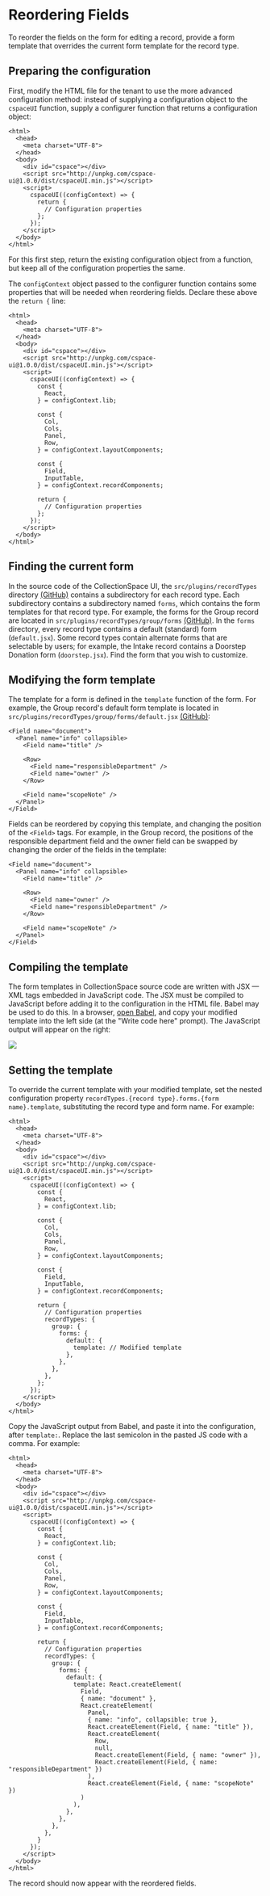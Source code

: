 # Reordering Fields

To reorder the fields on the form for editing a record, provide a form template that overrides the current form template for the record type.

## Preparing the configuration

First, modify the HTML file for the tenant to use the more advanced configuration method: instead of supplying a configuration object to the `cspaceUI` function, supply a configurer function that returns a configuration object:

```
<html>
  <head>
    <meta charset="UTF-8">
  </head>
  <body>
    <div id="cspace"></div>
    <script src="http://unpkg.com/cspace-ui@1.0.0/dist/cspaceUI.min.js"></script>
    <script>
      cspaceUI((configContext) => {
        return {
          // Configuration properties
        };
      });
    </script>
  </body>
</html>
```

For this first step, return the existing configuration object from a function, but keep all of the configuration properties the same.

The `configContext` object passed to the configurer function contains some properties that will be needed when reordering fields. Declare these above the `return {` line:

```
<html>
  <head>
    <meta charset="UTF-8">
  </head>
  <body>
    <div id="cspace"></div>
    <script src="http://unpkg.com/cspace-ui@1.0.0/dist/cspaceUI.min.js"></script>
    <script>
      cspaceUI((configContext) => {
        const {
          React,
        } = configContext.lib;

        const {
          Col,
          Cols,
          Panel,
          Row,
        } = configContext.layoutComponents;

        const {
          Field,
          InputTable,
        } = configContext.recordComponents;

        return {
          // Configuration properties
        };
      });
    </script>
  </body>
</html>
```

## Finding the current form

In the source code of the CollectionSpace UI, the `src/plugins/recordTypes` directory [(GitHub)](https://github.com/collectionspace/cspace-ui.js/tree/master/src/plugins/recordTypes) contains a subdirectory for each record type. Each subdirectory contains a subdirectory named `forms`, which contains the form templates for that record type. For example, the forms for the Group record are located in `src/plugins/recordTypes/group/forms` [(GitHub)](https://github.com/collectionspace/cspace-ui.js/tree/master/src/plugins/recordTypes/group/forms). In the `forms` directory, every record type contains a default (standard) form (`default.jsx`). Some record types contain alternate forms that are selectable by users; for example, the Intake record contains a Doorstep Donation form (`doorstep.jsx`). Find the form that you wish to customize.

## Modifying the form template

The template for a form is defined in the `template` function of the form. For example, the Group record's default form template is located in `src/plugins/recordTypes/group/forms/default.jsx` [(GitHub)](https://github.com/collectionspace/cspace-ui.js/blob/master/src/plugins/recordTypes/group/forms/default.jsx):

```
<Field name="document">
  <Panel name="info" collapsible>
    <Field name="title" />

    <Row>
      <Field name="responsibleDepartment" />
      <Field name="owner" />
    </Row>

    <Field name="scopeNote" />
  </Panel>
</Field>
```

Fields can be reordered by copying this template, and changing the position of the `<Field>` tags. For example, in the Group record, the positions of the responsible department field and the owner field can be swapped by changing the order of the fields in the template:

```
<Field name="document">
  <Panel name="info" collapsible>
    <Field name="title" />

    <Row>
      <Field name="owner" />
      <Field name="responsibleDepartment" />
    </Row>

    <Field name="scopeNote" />
  </Panel>
</Field>
```

## Compiling the template

The form templates in CollectionSpace source code are written with JSX — XML tags embedded in JavaScript code. The JSX must be compiled to JavaScript before adding it to the configuration in the HTML file. Babel may be used to do this. In a browser, [open Babel](https://babeljs.io/en/repl#?babili=false&browsers=&build=&builtIns=false&spec=false&loose=false&code_lz=Q&debug=false&forceAllTransforms=false&shippedProposals=false&circleciRepo=&evaluate=false&fileSize=false&timeTravel=false&sourceType=module&lineWrap=true&presets=react), and copy your modified template  into the left side (at the "Write code here" prompt). The JavaScript output will appear on the right:

<img src="./images/babeljs.io_en_repl.png">

## Setting the template

To override the current template with your modified template, set the nested configuration property `recordTypes.{record type}.forms.{form name}.template`, substituting the record type and form name. For example:

```
<html>
  <head>
    <meta charset="UTF-8">
  </head>
  <body>
    <div id="cspace"></div>
    <script src="http://unpkg.com/cspace-ui@1.0.0/dist/cspaceUI.min.js"></script>
    <script>
      cspaceUI((configContext) => {
        const {
          React,
        } = configContext.lib;

        const {
          Col,
          Cols,
          Panel,
          Row,
        } = configContext.layoutComponents;

        const {
          Field,
          InputTable,
        } = configContext.recordComponents;

        return {
          // Configuration properties
          recordTypes: {
            group: {
              forms: {
                default: {
                  template: // Modified template
                },
              },
            },
          },
        };
      });
    </script>
  </body>
</html>
```

Copy the JavaScript output from Babel, and paste it into the configuration, after `template:`. Replace the last semicolon in the pasted JS code with a comma. For example:

```
<html>
  <head>
    <meta charset="UTF-8">
  </head>
  <body>
    <div id="cspace"></div>
    <script src="http://unpkg.com/cspace-ui@1.0.0/dist/cspaceUI.min.js"></script>
    <script>
      cspaceUI((configContext) => {
        const {
          React,
        } = configContext.lib;

        const {
          Col,
          Cols,
          Panel,
          Row,
        } = configContext.layoutComponents;

        const {
          Field,
          InputTable,
        } = configContext.recordComponents;

        return {
          // Configuration properties
          recordTypes: {
            group: {
              forms: {
                default: {
                  template: React.createElement(
                    Field,
                    { name: "document" },
                    React.createElement(
                      Panel,
                      { name: "info", collapsible: true },
                      React.createElement(Field, { name: "title" }),
                      React.createElement(
                        Row,
                        null,
                        React.createElement(Field, { name: "owner" }),
                        React.createElement(Field, { name: "responsibleDepartment" })
                      ),
                      React.createElement(Field, { name: "scopeNote" })
                    )
                  ),
                },
              },
            },
          },
        }
      });
    </script>
  </body>
</html>
```

The record should now appear with the reordered fields.
